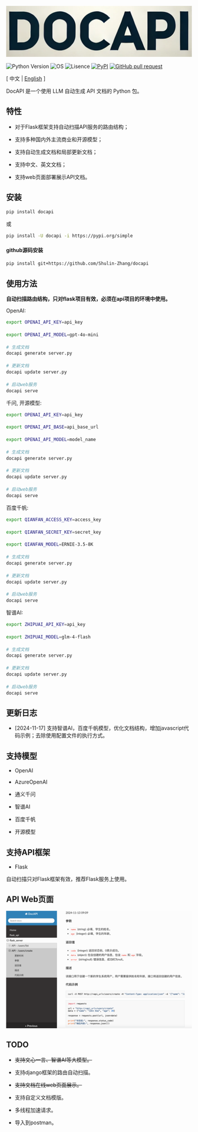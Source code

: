 ![image](assets/logo.png)

![Python Version](https://img.shields.io/badge/python-3.8+-aff.svg)
![OS](https://img.shields.io/badge/os-linux%20|%20macOS-blue)
![Lisence](https://img.shields.io/badge/license-Apache%202-dfd.svg)
[![PyPI](https://img.shields.io/pypi/v/docapi)](https://pypi.org/project/docapi/)
[![GitHub pull request](https://img.shields.io/badge/PRs-welcome-blue)](https://github.com/Shulin-Zhang/docapi/pulls)

\[ 中文 | [English](README.md) \]

DocAPI 是一个使用 LLM 自动生成 API 文档的 Python 包。

## 特性

- 对于Flask框架支持自动扫描API服务的路由结构；
  
- 支持多种国内外主流商业和开源模型；
  
- 支持自动生成文档和局部更新文档；

- 支持中文、英文文档；

- 支持web页面部署展示API文档。

## 安装

```bash
pip install docapi
```

或

```bash
pip install -U docapi -i https://pypi.org/simple
```

#### github源码安装

```bash
pip install git+https://github.com/Shulin-Zhang/docapi
```

## 使用方法

**自动扫描路由结构，只对flask项目有效，必须在api项目的环境中使用。**

OpenAI:
```bash
export OPENAI_API_KEY=api_key

export OPENAI_API_MODEL=gpt-4o-mini

# 生成文档
docapi generate server.py

# 更新文档
docapi update server.py

# 启动web服务
docapi serve
```

千问, 开源模型:
```bash
export OPENAI_API_KEY=api_key

export OPENAI_API_BASE=api_base_url

export OPENAI_API_MODEL=model_name

# 生成文档
docapi generate server.py

# 更新文档
docapi update server.py

# 启动web服务
docapi serve
```

百度千帆:
```bash
export QIANFAN_ACCESS_KEY=access_key

export QIANFAN_SECRET_KEY=secret_key

export QIANFAN_MODEL=ERNIE-3.5-8K

# 生成文档
docapi generate server.py

# 更新文档
docapi update server.py

# 启动web服务
docapi serve
```

智谱AI:
```bash
export ZHIPUAI_API_KEY=api_key

export ZHIPUAI_MODEL=glm-4-flash

# 生成文档
docapi generate server.py

# 更新文档
docapi update server.py

# 启动web服务
docapi serve
```

## 更新日志

- [2024-11-17] 支持智谱AI，百度千帆模型，优化文档结构，增加javascript代码示例；去除使用配置文件的执行方式。

## 支持模型

- OpenAI

- AzureOpenAI

- 通义千问

- 智谱AI

- 百度千帆

- 开源模型

## 支持API框架

- Flask
  
自动扫描只对Flask框架有效，推荐Flask服务上使用。

## API Web页面

![image](assets/example1.png)

## TODO

- ~~支持文心一言、智谱AI等大模型。~~

- 支持django框架的路由自动扫描。

- ~~支持文档在线web页面展示。~~

- 支持自定义文档模版。

- 多线程加速请求。

- 导入到postman。
